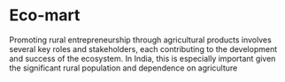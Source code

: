 # Eco-mart
Promoting rural entrepreneurship through agricultural products involves several key roles and stakeholders, each contributing to the development and success of the ecosystem. In India, this is especially important given the significant rural population and dependence on agriculture
